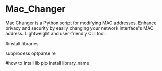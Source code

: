 # Mac_Changer
Mac Changer is a Python script for modifying MAC addresses. Enhance privacy and security by easily changing your network interface's MAC address. Lightweight and user-friendly CLI tool.

#install libraries

subprocess
optparse
re

#how to intall lib
pip install library_name
